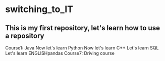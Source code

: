 # switching_to_IT
This is my first repository, let's learn how to use a repository
---
Course1: Java
Now let's learn Python
Now let's learn C++
Let's learn SQL
Let's learn ENGLISHpandas
Course7: Driving course
